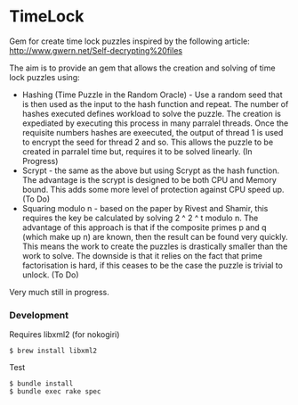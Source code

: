 TimeLock
========

Gem for create time lock puzzles inspired by the following article: http://www.gwern.net/Self-decrypting%20files

The aim is to provide an gem that allows the creation and solving of time lock puzzles using:
 
 * Hashing (Time Puzzle in the Random Oracle) - Use a random seed that is then used as the input to the hash function and repeat. The number of hashes executed defines workload to solve the puzzle. The creation is expediated by executing this process in many parralel threads. Once the requisite numbers hashes are exeecuted, the output of thread 1 is used to encrypt the seed for thread 2 and so. This allows the puzzle to be created in parralel time but, requires it to be solved linearly. (In Progress)
 * Scrypt - the same as the above but using Scrypt as the hash function. The advantage is the scrypt is designed to be both CPU and Memory bound. This adds some more level of protection against CPU speed up. (To Do)
 * Squaring modulo n - based on the paper by Rivest and Shamir, this requires the key be calculated by solving 2 ^ 2 ^ t modulo n. The advantage of this approach is that if the composite primes p and q (which make up n) are known, then the result can be found very quickly. This means the work to create the puzzles is drastically smaller than the work to solve. The downside is that it relies on the fact that prime factorisation is hard, if this ceases to be the case the puzzle is trivial to unlock. (To Do)

Very much still in progress. 

### Development

Requires libxml2 (for nokogiri)

    $ brew install libxml2

Test

    $ bundle install
    $ bundle exec rake spec
